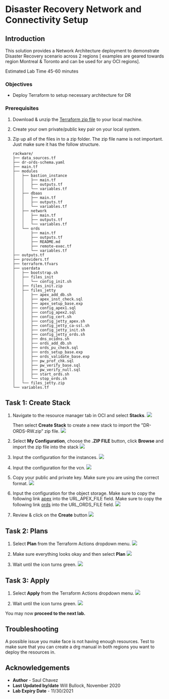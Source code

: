 # Disaster Recovery Network and Connectivity Setup
## Introduction
This solution provides a Network Architecture deployment to demonstrate Disaster Recovery scenario across 2 regions [ examples are geared towards region Montreal & Toronto and can be used for any OCI regions].

Estimated Lab Time 45-60 minutes


### Objectives
- Deploy Terraform to setup necessary architecture for DR

### Prerequisites
1. Download & unzip the [Terraform zip file](https://objectstorage.us-ashburn-1.oraclecloud.com/p/EI0RqkgDQsid-sm5OQP2Z-rzJAHXboftWh0HrWii2duBC8WRaBYF4CglkFkt3mQ3/n/c4u04/b/solutions-library/o/DR-ORDS-RW-master.zip) to your local machine.

2.  Create your own private/public key pair on your local system.
3.  Zip up all of the files in to a zip folder. The zip file name is not important.
    Just make sure it has the follow structure.
    
        rackware/
        ├── data_sources.tf
        ├── dr-ords-schema.yaml
        ├── main.tf
        ├── modules
        │   ├── bastion_instance
        │   │   ├── main.tf
        │   │   ├── outputs.tf
        │   │   └── variables.tf
        │   ├── dbaas
        │   │   ├── main.tf
        │   │   ├── outputs.tf
        │   │   └── variables.tf
        │   ├── network
        │   │   ├── main.tf
        │   │   ├── outputs.tf
        │   │   └── variables.tf
        │   └── ords
        │       ├── main.tf
        │       ├── outputs.tf
        │       ├── README.md
        │       ├── remote-exec.tf
        │       └── variables.tf
        ├── outputs.tf
        ├── providers.tf
        ├── terraform.tfvars
        ├── userdata
        │   ├── bootstrap.sh
        │   ├── files_init
        │   │   └── config_init.sh
        │   ├── files_init.zip
        │   ├── files_jetty
        │   │   ├── apex_add_db.sh
        │   │   ├── apex_inst_check.sql
        │   │   ├── apex_setup_base.exp
        │   │   ├── config_apex1.sql
        │   │   ├── config_apex2.sql
        │   │   ├── config_cert.sh
        │   │   ├── config_jetty_apex.sh
        │   │   ├── config_jetty_ca-ssl.sh
        │   │   ├── config_jetty_init.sh
        │   │   ├── config_jetty_ords.sh
        │   │   ├── dns_ocidns.sh
        │   │   ├── ords_add_db.sh
        │   │   ├── ords_pu_check.sql
        │   │   ├── ords_setup_base.exp
        │   │   ├── ords_validate_base.exp
        │   │   ├── pw_prof_chk.sql
        │   │   ├── pw_verify_base.sql
        │   │   ├── pw_verify_null.sql
        │   │   ├── start_ords.sh
        │   │   └── stop_ords.sh
        │   └── files_jetty.zip
        └── variables.tf

    
## Task 1: Create Stack    
1. Navigate to the resource manager tab in OCI and select **Stacks**. 
    ![](./images/select-stacks.png)

    Then select **Create Stack** to create a new stack to import the "DR-ORDS-RW.zip” zip file.
    ![](./images/create-stack.png)

2. Select **My Configuration**, choose the **.ZIP FILE** button, click **Browse** and import the zip file into the stack 
    ![](./images/stack-info.png)

3. Input the configuration for the instances.
    ![](./images/ResourceManager-Input-Basic.PNG)

4. Input the configuration for the vcn.
    ![](./images/ResourceManager-Network.PNG)

5. Copy your public and private key. Make sure you are using the correct format.
    ![](./images/ResourceManager-Keys.PNG)

6. Input the configuration for the object storage. Make sure to copy the following link [apex](https://objectstorage.us-ashburn-1.oraclecloud.com/p/I3bUrYDk8L2HMDRdRNnh3IPjIvnK81QH2n_XqrdmAiqYMqSXkwH60ijL4h_21V21/n/c4u04/b/solutions-library/o/apex_20.1.zip) into the URL\_APEX\_FILE field.
   Make sure to copy the following link [ords](https://objectstorage.us-ashburn-1.oraclecloud.com/p/B71llCDFaVYuBQw40SsZ6Bal_VK-e2k658wtmEMyKp3fSX85SVoHBjPQM_Xf2eS3/n/c4u04/b/solutions-library/o/ords.war) into the URL\_ORDS\_FILE field.
    ![](./images/ResourceManager-ObjectStorage.PNG)

7. Review & click on the **Create** button
    ![](./images/ResourceManager-Review.PNG)

## Task 2: Plans

1.  Select **Plan** from the Terraform Actions dropdown menu.
    ![](./images/ResourceManager-Plan-2.PNG)

2.  Make sure everything looks okay and then select **Plan**
    ![](./images/ResourceManager-Plan-3.PNG)

3.  Wait until the icon turns green.
    ![](./images/ResourceManager-Plan-4.PNG)

## Task 3: Apply

1.  Select **Apply** from the Terraform Actions dropdown menu.
    ![](./images/ResourceManager-Apply-1.PNG)

2.  Wait until the icon turns green.
    ![](./images/ResourceManager-Apply-2.PNG)


You may now **proceed to the next lab.**

## Troubleshooting
   A possible issue you make face is not having enough resources. Test to make sure 
   that you can create a drg manual in both regions you want to deploy the resources
   in.

## Acknowledgements
- **Author** - Saul Chavez
- **Last Updated by/date** Will Bullock, November 2020
- **Lab Expiry Date** - 11/30/2021



